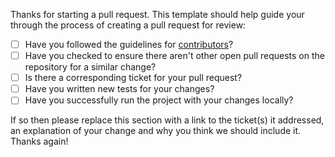 Thanks for starting a pull request. This template should help guide your through the process of creating a pull request for review:

- [ ] Have you followed the guidelines for [contributors](http://docs.libraries.io/contributing)?
- [ ] Have you checked to ensure there aren't other open pull requests on the repository for a similar change?
- [ ] Is there a corresponding ticket for your pull request?
- [ ] Have you written new tests for your changes?
- [ ] Have you successfully run the project with your changes locally?

If so then please replace this section with a link to the ticket(s) it addressed, an explanation of your change and why you think we should include it. Thanks again! 


